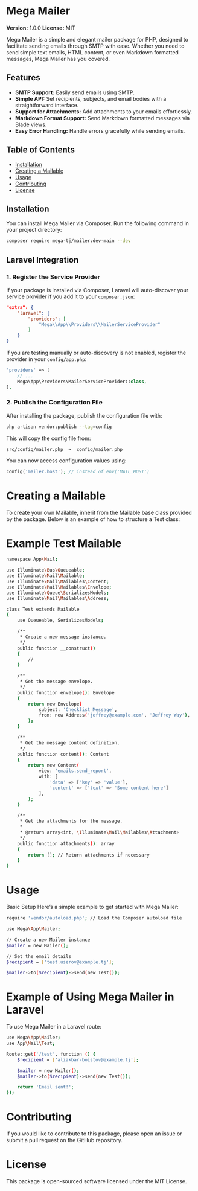 # Mega Mailer

**Version:** 1.0.0
**License:** MIT

Mega Mailer is a simple and elegant mailer package for PHP, designed to facilitate sending emails through SMTP with ease. Whether you need to send simple text emails, HTML content, or even Markdown formatted messages, Mega Mailer has you covered.

## Features

- **SMTP Support:** Easily send emails using SMTP.
- **Simple API:** Set recipients, subjects, and email bodies with a straightforward interface.
- **Support for Attachments:** Add attachments to your emails effortlessly.
- **Markdown Format Support:** Send Markdown formatted messages via Blade views.
- **Easy Error Handling:** Handle errors gracefully while sending emails.

## Table of Contents

- [Installation](#installation)
- [Creating a Mailable](#creating-a-mailable)
- [Usage](#usage)
- [Contributing](#contributing)
- [License](#license)

## Installation

You can install Mega Mailer via Composer. Run the following command in your project directory:

```bash
composer require mega-tj/mailer:dev-main --dev
```

## Laravel Integration

### 1. Register the Service Provider

If your package is installed via Composer, Laravel will auto-discover your service provider if you add it to your `composer.json`:

```json
"extra": {
    "laravel": {
        "providers": [
            "Mega\\App\\Providers\\MailerServiceProvider"
        ]
    }
}
```

If you are testing manually or auto-discovery is not enabled, register the provider in your `config/app.php`:

```php
'providers' => [
    // ...
    Mega\App\Providers\MailerServiceProvider::class,
],
```

### 2. Publish the Configuration File

After installing the package, publish the configuration file with:

```bash
php artisan vendor:publish --tag=config
```

This will copy the config file from:

```
src/config/mailer.php  →  config/mailer.php
```

You can now access configuration values using:

```php
config('mailer.host'); // instead of env('MAIL_HOST')
```

# Creating a Mailable
To create your own Mailable, inherit from the Mailable base class provided by the package. Below is an example of how to structure a Test class:

# Example Test Mailable

```bash
namespace App\Mail;

use Illuminate\Bus\Queueable;
use Illuminate\Mail\Mailable;
use Illuminate\Mail\Mailables\Content;
use Illuminate\Mail\Mailables\Envelope;
use Illuminate\Queue\SerializesModels;
use Illuminate\Mail\Mailables\Address;

class Test extends Mailable
{
    use Queueable, SerializesModels;

    /**
     * Create a new message instance.
     */
    public function __construct()
    {
        //
    }

    /**
     * Get the message envelope.
     */
    public function envelope(): Envelope
    {
        return new Envelope(
            subject: 'Checklist Message',
            from: new Address('jeffrey@example.com', 'Jeffrey Way'),
        );
    }

    /**
     * Get the message content definition.
     */
    public function content(): Content
    {
        return new Content(
            view: 'emails.send_report',
            with: [
                'data' => ['key' => 'value'],
                'content' => ['text' => 'Some content here']
            ],
        );
    }

    /**
     * Get the attachments for the message.
     *
     * @return array<int, \Illuminate\Mail\Mailables\Attachment>
     */
    public function attachments(): array
    {
        return []; // Return attachments if necessary
    }
}
```
# Usage
Basic Setup
Here’s a simple example to get started with Mega Mailer:
```bash
require 'vendor/autoload.php'; // Load the Composer autoload file

use Mega\App\Mailer;

// Create a new Mailer instance
$mailer = new Mailer();

// Set the email details
$recipient = ['test.userov@example.tj'];

$mailer->to($recipient)->send(new Test());
```
# Example of Using Mega Mailer in Laravel
To use Mega Mailer in a Laravel route:
```bash
use Mega\App\Mailer;
use App\Mail\Test;

Route::get('/test', function () {
    $recipient = ['aliakbar-boistov@example.tj'];

    $mailer = new Mailer();
    $mailer->to($recipient)->send(new Test());

    return 'Email sent!';
});
```


# Contributing
If you would like to contribute to this package, please open an issue or submit a pull request on the GitHub repository.

# License
This package is open-sourced software licensed under the MIT License.
